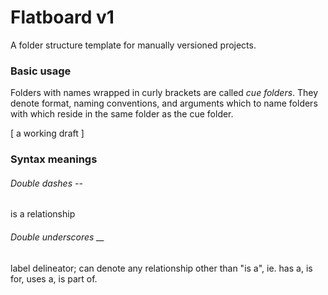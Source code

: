 # Flatboard v1
A folder structure template for manually versioned projects.


### Basic usage
Folders with names wrapped in curly brackets are called *cue folders*. They denote format, naming conventions, and arguments which to name folders with which reside in the same folder as the cue folder. 

[ a working draft ]


### Syntax meanings
###### Double dashes -- 
is a relationship 

###### Double underscores __
label delineator; can denote any relationship other than "is a", ie. has a, is for, uses a, is part of.
